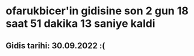 # ofarukbicer'in gidisine son 2 gun 18 saat 51 dakika 13 saniye kaldi

## Gidis tarihi: 30.09.2022 :(